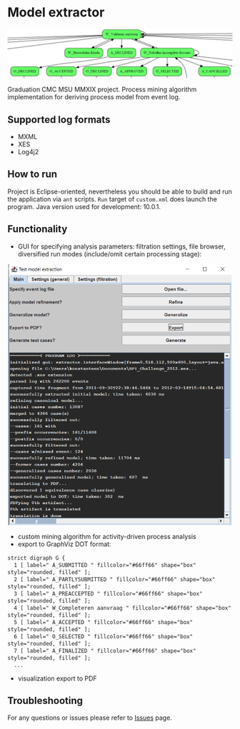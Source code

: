 # Model extractor

<p align="center">
  <img src="doc/generalized-model-fragment.png" alt="<pic replacement>" width="600"/>
</p>

Graduation CMC MSU MMXIX project. Process mining algorithm implementation
for deriving process model from event log.

## Supported log formats

- MXML
- XES
- Log4j2

## How to run

Project is Eclipse-oriented, nevertheless you should be able to build and
run the application via `ant` scripts. `Run` target of `custom.xml` does
launch the program. Java version used for development: 10.0.1.

## Functionality

- GUI for specifying analysis parameters: filtration settings, file browser,
diversified run modes (include/omit certain processing stage):

<p align="center">
  <img src="doc/gui-screenshot.png" alt="<pic replacement>" width="500"/>
</p>

- custom mining algorithm for activity-driven process analysis
- export to GraphViz DOT format:

```
strict digraph G {
  1 [ label=" A_SUBMITTED " fillcolor="#66ff66" shape="box" style="rounded, filled" ];
  2 [ label=" A_PARTLYSUBMITTED " fillcolor="#66ff66" shape="box" style="rounded, filled" ];
  3 [ label=" A_PREACCEPTED " fillcolor="#66ff66" shape="box" style="rounded, filled" ];
  4 [ label=" W_Completeren aanvraag " fillcolor="#66ff66" shape="box" style="rounded, filled" ];
  5 [ label=" A_ACCEPTED " fillcolor="#66ff66" shape="box" style="rounded, filled" ];
  6 [ label=" O_SELECTED " fillcolor="#66ff66" shape="box" style="rounded, filled" ];
  7 [ label=" A_FINALIZED " fillcolor="#66ff66" shape="box" style="rounded, filled" ];
  ...
```

- visualization export to PDF

## Troubleshooting

For any questions or issues please refer to [Issues](https://github.com/kostmetallist/model-extractor/issues) page.
